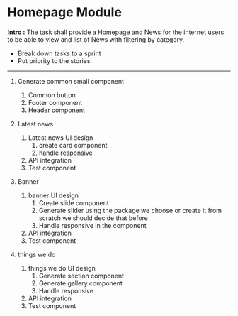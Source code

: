 # Homepage Module 
**Intro :**
The task shall provide a Homepage and News for the internet users to be able to view and list of News with filtering by category.

 - Break down tasks to a sprint
 - Put priority to the stories


****
1. Generate common small component
    1.  Common button
    2.  Footer component
    3.  Header component

2. Latest news
	1. Latest news UI design
		1. create card component
	    2. handle responsive
	2. API integration
	3. Test component
    
3. Banner
	1. banner UI design
		1.  Create slide component
		2.  Generate slider using the package we choose or create it from scratch we should decide that before
		3. Handle responsive in the component
	2. API integration
	3. Test component

4. things we do
	1. things we do UI design
		1.  Generate section component
		2.  Generate gallery component
		3. Handle responsive
	2. API integration
	3. Test component
